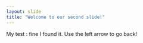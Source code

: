 ```yaml
---
layout: slide
title: "Welcome to our second slide!"
---
```

My test : fine I found it.
Use the left arrow to go back!

